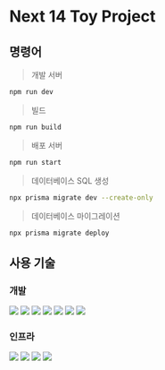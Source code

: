 # Next 14 Toy Project

## 명령어

> 개발 서버

```bash
npm run dev
```

> 빌드

```bash
npm run build
```

> 배포 서버

```bash
npm run start
```

> 데이터베이스 SQL 생성

```bash
npx prisma migrate dev --create-only
```

> 데이터베이스 마이그레이션

```bash
npx prisma migrate deploy
```

## 사용 기술

### 개발

<div style={{display: "flex"}}>
  <img src="https://img.shields.io/badge/next js-000000?style=for-the-badge&logo=nextdotjs&logoColor=white">
  <img src="https://img.shields.io/badge/typescript-3178C6?style=for-the-badge&logo=typescript&logoColor=white">
  <img src="https://img.shields.io/badge/tailwind css-06B6D4?style=for-the-badge&logo=tailwindcss&logoColor=white">
  <img src="https://img.shields.io/badge/prisma-2D3748?style=for-the-badge&logo=prisma&logoColor=white">
  <img src="https://img.shields.io/badge/zod-3E67B1?style=for-the-badge&logo=zod&logoColor=white">
  <img src="https://img.shields.io/badge/Prettier-F7B93E?style=for-the-badge&logo=Prettier&logoColor=white">
  <img src="https://img.shields.io/badge/eslint-4B32C3?style=for-the-badge&logo=eslint&logoColor=white">
</div>

### 인프라

<div style={{display: "flex"}}>
    <img src="https://img.shields.io/badge/CloudFlare-F38020?style=for-the-badge&logo=cloudflare&logoColor=white">
    <img src="https://img.shields.io/badge/twilio-F22F46?style=for-the-badge&logo=twilio&logoColor=white">
    <img src="https://img.shields.io/badge/supabase-3FCF8E?style=for-the-badge&logo=supabase&logoColor=white">
    <img src="https://img.shields.io/badge/vercel-000000?style=for-the-badge&logo=vercel&logoColor=white">
</div>
